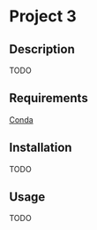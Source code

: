 # Project 3

## Description

TODO

## Requirements

[Conda](https://github.com/conda/conda)

## Installation

TODO

## Usage

TODO
